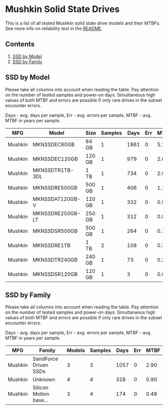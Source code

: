 Mushkin Solid State Drives
==========================

This is a list of all tested Mushkin solid state drive models and their MTBFs. See
more info on reliability test in the [README](https://github.com/bsdhw/SMART).

Contents
--------

1. [ SSD by Model  ](#ssd-by-model)
2. [ SSD by Family ](#ssd-by-family)

SSD by Model
------------

Please take all columns into account when reading the table. Pay attention on the
number of tested samples and power-on days. Simultaneous high values of both MTBF
and errors are possible if only rare drives in the subset encounter errors.

Days - avg. days per sample,
Err  - avg. errors per sample,
MTBF - avg. MTBF in years per sample.

| MFG       | Model              | Size   | Samples | Days  | Err   | MTBF |
|-----------|--------------------|--------|---------|-------|-------|------|
| Mushkin   | MKNSSDEC60GB       | 64 GB  | 1       | 1861  | 0     | 5.10   |
| Mushkin   | MKNSSDEC120GB      | 120 GB | 1       | 979   | 0     | 2.68   |
| Mushkin   | MKNSSDTR1TB-3DL    | 1 TB   | 1       | 734   | 0     | 2.01   |
| Mushkin   | MKNSSDRE500GB      | 500 GB | 1       | 406   | 0     | 1.11   |
| Mushkin   | MKNSSDAT120GB-V    | 120 GB | 1       | 332   | 0     | 0.91   |
| Mushkin   | MKNSSDRE250GB-LT   | 250 GB | 1       | 312   | 0     | 0.86   |
| Mushkin   | MKNSSDSR500GB      | 500 GB | 1       | 264   | 0     | 0.72   |
| Mushkin   | MKNSSDRE1TB        | 1 TB   | 2       | 108   | 0     | 0.30   |
| Mushkin   | MKNSSDTR240GB      | 240 GB | 1       | 73    | 0     | 0.20   |
| Mushkin   | MKNSSDSR120GB      | 120 GB | 1       | 3     | 0     | 0.01   |

SSD by Family
-------------

Please take all columns into account when reading the table. Pay attention on the
number of tested samples and power-on days. Simultaneous high values of both MTBF
and errors are possible if only rare drives in the subset encounter errors.

Days - avg. days per sample,
Err  - avg. errors per sample,
MTBF - avg. MTBF in years per sample.

| MFG       | Family                 | Models | Samples | Days  | Err   | MTBF |
|-----------|------------------------|--------|---------|-------|-------|------|
| Mushkin   | SandForce Driven SSDs  | 3      | 3       | 1057  | 0     | 2.90   |
| Mushkin   | Unknown                | 4      | 4       | 328   | 0     | 0.90   |
| Mushkin   | Silicon Motion base... | 3      | 4       | 174   | 0     | 0.48   |
